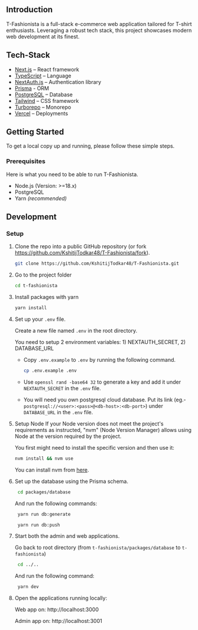 ## Introduction

T-Fashionista is a full-stack e-commerce web application tailored for T-shirt enthusiasts. Leveraging a robust tech stack, this project showcases modern web development at its finest.

## Tech-Stack

- [Next.js](https://nextjs.org/) – React framework
- [TypeScript](https://www.typescriptlang.org/) – Language
- [NextAuth.js](https://next-auth.js.org/) – Authentication library
- [Prisma](https://www.prisma.io/) - ORM
- [PostgreSQL](https://www.postgresql.org/) – Database
- [Tailwind](https://tailwindcss.com/) – CSS framework
- [Turborepo](https://turbo.build/repo) – Monorepo
- [Vercel](https://vercel.com/) – Deployments

## Getting Started

To get a local copy up and running, please follow these simple steps.

### Prerequisites

Here is what you need to be able to run T-Fashionista.

- Node.js (Version: >=18.x)
- PostgreSQL
- Yarn _(recommended)_

## Development

### Setup

1. Clone the repo into a public GitHub repository (or fork https://github.com/KshitijTodkar48/T-Fashionista/fork).

   ```sh
   git clone https://github.com/KshitijTodkar48/T-Fashionista.git
   ```

   
2. Go to the project folder

   ```sh
   cd t-fashionista
   ```


3. Install packages with yarn

   ```sh
   yarn install
   ```

   
4. Set up your `.env` file.

   Create a new file named `.env` in the root directory.
   
   You need to setup 2 environment variables: 1) NEXTAUTH_SECRET, 2) DATABASE_URL
   
   - Copy `.env.example` to `.env` by running the following command.
     
     ```sh
     cp .env.example .env
     ```
     
   - Use `openssl rand -base64 32` to generate a key and add it under `NEXTAUTH_SECRET` in the `.env` file.
   - You will need you own postgresql cloud database. Put its link (eg.- `postgresql://<user>:<pass>@<db-host>:<db-port>`) under `DATABASE_URL` in the `.env` file.


6. Setup Node
   If your Node version does not meet the project's requirements as instructed, "nvm" (Node Version Manager) allows using Node at the version required by the project.
   
   You first might need to install the specific version and then use it:

   ```sh
   nvm install && nvm use
   ```

   You can install nvm from [here](https://github.com/nvm-sh/nvm).


7. Set up the database using the Prisma schema.

    ```sh
     cd packages/database
    ```
   And run the following commands:
    
    ```sh
     yarn run db:generate
    ```
    
    ```sh
     yarn run db:push
    ```


 8. Start both the admin and web applications.

    Go back to root directory (from `t-fashionista/packages/database` to `t-fashionista`)

    ```sh
     cd ../..
    ```

    And run the following command:

    ```sh
     yarn dev
    ```


 9. Open the applications running locally:

    Web app on: http://localhost:3000
    
    Admin app on: http://localhost:3001


